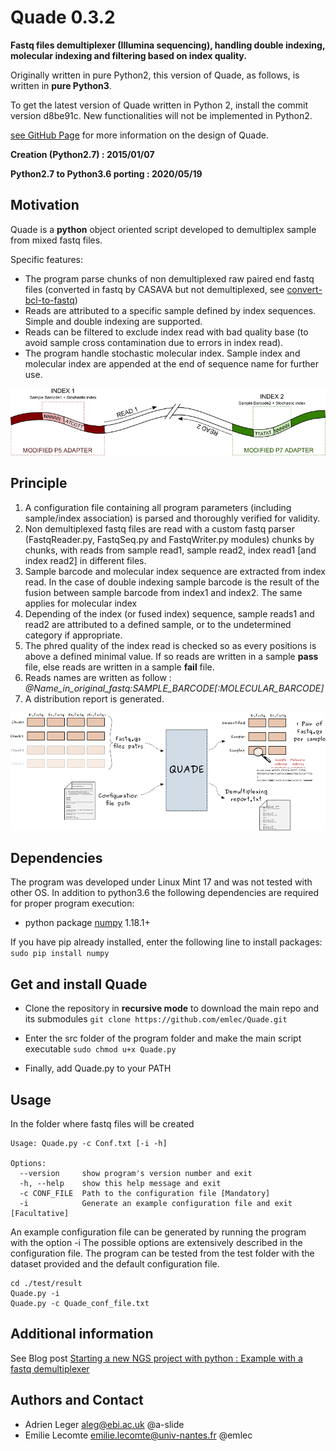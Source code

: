 # Quade 0.3.2

**Fastq files demultiplexer (Illumina sequencing), handling double indexing, molecular indexing and filtering based on index quality.**

Originally written in pure Python2, this version of Quade, as follows, is written in **pure Python3**. 

To get the latest version of Quade written in Python 2, install the commit version d8be91c.
New functionalities will not be implemented in Python2.

[see GitHub Page](http://a-slide.github.io/Quade) for more information on the design of Quade.

**Creation (Python2.7) : 2015/01/07**

**Python2.7 to Python3.6 porting : 2020/05/19**


## Motivation

Quade is a **python** object oriented script developed to demultiplex sample from mixed fastq files.

Specific features:

* The program parse chunks of non demultiplexed raw paired end fastq files (converted in fastq by CASAVA but not demultiplexed, see [convert-bcl-to-fastq](https://gist.github.com/brantfaircloth/3125885))
* Reads are attributed to a specific sample defined by index sequences. Simple and double indexing are supported.
* Reads can be filtered to exclude index read with bad quality base (to avoid sample cross contamination due to errors in index read).
* The program handle stochastic molecular index. Sample index and molecular index are appended at the end of sequence name for further use.

![Double index](https://raw.githubusercontent.com/a-slide/Quade/master/doc/img/modified_illumina_adapters.png)

## Principle

1. A configuration file containing all program parameters (including sample/index association) is parsed and thoroughly verified for validity.
2. Non demultiplexed fastq files are read with a custom fastq parser (FastqReader.py, FastqSeq.py and FastqWriter.py modules) chunks by chunks, with reads from sample read1, sample read2, index read1 [and index read2] in different files.
3. Sample barcode and molecular index sequence are extracted from index read. In the case of double indexing sample barcode is the result of the fusion between sample barcode from index1 and index2. The same applies for molecular index 
4. Depending of the index (or fused index) sequence, sample reads1 and read2 are attributed to a defined sample, or to the undetermined category if appropriate.
5. The phred quality of the index read is checked so as every positions is above a defined minimal value. If so reads are written in a sample **pass** file, else reads are written in a sample **fail** file.
6. Reads names are written as follow : *@Name_in_original_fastq:SAMPLE_BARCODE[:MOLECULAR_BARCODE]*
7. A distribution report is generated.
  

![Quade](https://raw.githubusercontent.com/a-slide/Quade/master/doc/img/quade-io.png)

## Dependencies

The program was developed under Linux Mint 17 and was not tested with other OS.
In addition to python3.6 the following dependencies are required for proper program execution:

* python package [numpy](http://www.numpy.org/) 1.18.1+

If you have pip already installed, enter the following line to install packages: ```sudo pip install numpy```

## Get and install Quade

* Clone the repository in **recursive mode** to download the main repo and its submodules ```git clone https://github.com/emlec/Quade.git```

* Enter the src folder of the program folder and make the main script executable ```sudo chmod u+x Quade.py```

* Finally, add Quade.py to your PATH

## Usage

In the folder where fastq files will be created
    
    Usage: Quade.py -c Conf.txt [-i -h]
    
    Options:
      --version     show program's version number and exit
      -h, --help    show this help message and exit
      -c CONF_FILE  Path to the configuration file [Mandatory]
      -i            Generate an example configuration file and exit [Facultative]
      
An example configuration file can be generated by running the program with the option -i
The possible options are extensively described in the configuration file.
The program can be tested from the test folder with the dataset provided and the default configuration file.
```
cd ./test/result
Quade.py -i
Quade.py -c Quade_conf_file.txt

```

## Additional information

See Blog post [Starting a new NGS project with python : Example with a fastq demultiplexer](http://a-slide.github.io/blog/fastq_demultiplexer)


## Authors and Contact

* Adrien Leger <aleg@ebi.ac.uk> @a-slide
* Emilie Lecomte <emilie.lecomte@univ-nantes.fr> @emlec
